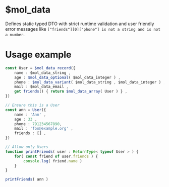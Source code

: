 # $mol_data

Defines static typed DTO with strict runtime validation and user friendly error messages like `["friends"][0]["phone"] is not a string and is not a number`.

# Usage example

```typescript
const User = $mol_data_record({
	name : $mol_data_string ,
	age : $mol_data_optional( $mol_data_integer ) ,
	phone : $mol_data_variant( $mol_data_string , $mol_data_integer ) ,
	mail : $mol_data_email ,
	get friends() { return $mol_data_array( User ) } ,
})

// Ensure this is a User
const ann = User({
	name : 'Ann' ,
	age : 33 ,
	phone : 791234567890,
	mail : 'foo@example.org' ,
	friends : [] ,
})

// Allow only Users
function printFriends( user : ReturnType< typeof User > ) {
	for( const friend of user.friends ) {
		console.log( friend.name )
	}
}

printFriends( ann )
```

